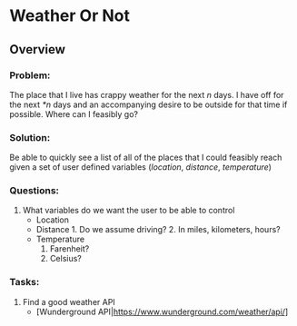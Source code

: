 # Weather Or Not

## Overview

### Problem:
The place that I live has crappy weather for the next _*n*_ days.  I have off for the next _*n_ days and an accompanying desire to be outside for that time if possible.  Where can I feasibly go?

### Solution:
Be able to quickly see a list of all of the places that I could feasibly reach given a set of user defined variables (_location_, _distance_, _temperature_)

### Questions:
1. What variables do we want the user to be able to control
	- Location
	- Distance
			1. Do we assume driving?
			2. In miles, kilometers, hours?
	- Temperature
		1. Farenheit?
		2. Celsius?

### Tasks:
1. Find a good weather API
	- [Wunderground API|https://www.wunderground.com/weather/api/]